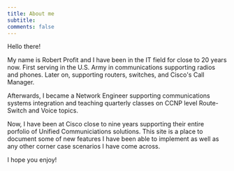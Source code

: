 ```yaml
---
title: About me
subtitle:
comments: false
---
```


Hello there!

My name is Robert Profit and I have been in the IT field for close to 20 years now.
First serving in the U.S. Army in communications supporting radios and phones. Later on, supporting routers, switches, and Cisco's Call Manager.

Afterwards, I became a Network Engineer supporting communications systems integration and teaching quarterly classes on CCNP level Route-Switch and Voice topics.

Now, I have been at Cisco close to nine years supporting their entire porfolio of Unified Communiciations solutions. This site is a place to document some of new features I have been able to implement as well as any other corner case scenarios I have come across.

I hope you enjoy!

